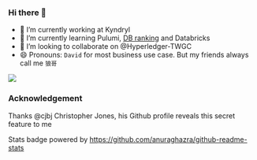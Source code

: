### Hi there 👋

<!--

Here are some Easter eggs of me:
- 📫 How to reach me: david-khala@hotmail.com
- 💬 I love telling stories, metaphors or anecdotes
- ⚡ Fun fact: 许愿门
- 🤔 Motto: Thanks for your confession, but don't find excuse for yourself, just act faster and harder. You need a plan or target, otherwise it will go nowhere. Can you tell me your plan by end of today?
-->

- 🔭 I’m currently working at Kyndryl
- 🌱 I’m currently learning Pulumi, [DB ranking](https://db-engines.com/en/ranking) and Databricks
- 👯 I’m looking to collaborate on @Hyperledger-TWGC
- 😄 Pronouns: `David` for most business use case. But my friends always call me `狼哥`


[![](https://github-readme-stats.vercel.app/api/top-langs/?username=davidkhala&layout=compact)](https://github.com/davidkhala)


### Acknowledgement
Thanks @cjbj Christopher Jones, his Github profile reveals this secret feature to me

Stats badge powered by https://github.com/anuraghazra/github-readme-stats
